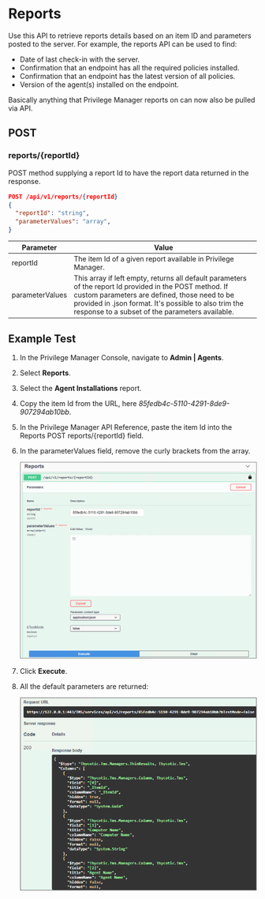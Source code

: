 [title]: # (Reports)
[tags]: # (api)
[priority]: # (2)
# Reports

Use this API to retrieve reports details based on an item ID and parameters posted to the server. For example, the reports API can be used to find:

* Date of last check-in with the server.
* Confirmation that an endpoint has all the required policies installed.
* Confirmation that an endpoint has the latest version of all policies.
* Version of the agent(s) installed on the endpoint.

Basically anything that Privilege Manager reports on can now also be pulled via API.

## POST

### reports/{reportId}

POST method supplying a report Id to have the report data returned in the response.

```json
POST /api/v1/reports/{reportId}
{
  "reportId": "string",
  "parameterValues": "array",
}
```

| Parameter | Value |
| ----- | ----- |
| reportId | The item Id of a given report available in Privilege Manager. |
| parameterValues | This array if left empty, returns all default parameters of the report Id provided in the POST method. If custom parameters are defined, those need to be provided in .json format. It's possible to also trim the response to a subset of the parameters available. |

## Example Test

1. In the Privilege Manager Console, navigate to __Admin | Agents__.
1. Select __Reports__.
1. Select the __Agent Installations__ report.
1. Copy the item Id from the URL, here _85fedb4c-5110-4291-8de9-907294ab10bb_.
1. In the Privilege Manager API Reference, paste the item Id into the Reports POST reports/{reportId} field.
1. In the parameterValues field, remove the curly brackets from the array.

   ![alt](../images/post-reports.png "POST reports/{reportId} example")
1. Click __Execute__.
1. All the default parameters are returned:

   ![alt](../images/reports-default-response.png "Response example")
